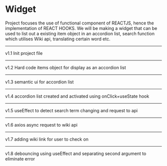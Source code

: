 # Widget

Project focuses the use of functional component of REACTJS, hence the implementation of REACT HOOKS. We will be making a widget that can be used to list out a existing item object in an accordion list, search function which utilises Wiki api, translating certain word etc.

--------------------------------------------------------------------------

v1.1
    Init project file

--------------------------------------------------------------------------

v1.2
    Hard code items object for display as an accordion list

--------------------------------------------------------------------------

v1.3
    semantic ui for accordion list

--------------------------------------------------------------------------

v1.4
    accordion list created and activated using onClick+useState hook

--------------------------------------------------------------------------

v1.5
    useEffect to detect search term changing and request to api

--------------------------------------------------------------------------

v1.6
    axios async request to wiki api

--------------------------------------------------------------------------

v1.7
    adding wiki link for user to check on

--------------------------------------------------------------------------

v1.8
    debouncing using useEffect and separating second argument to eliminate error


